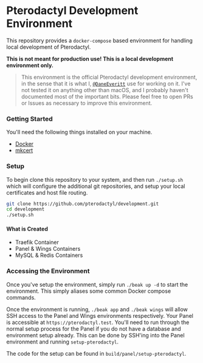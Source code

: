 # Pterodactyl Development Environment
This repository provides a `docker-compose` based environment for handling local development of Pterodactyl.

**This is not meant for production use! This is a local development environment only.**

> This environment is the official Pterodactyl development environment, in the sense that it is what
I, [`@DaneEveritt`](https://github.com/DaneEveritt) use for working on it. I've not tested it on anything
other than macOS, and I probably haven't documented most of the important bits. Please feel free to open
PRs or Issues as necessary to improve this environment.

### Getting Started
You'll need the following things installed on your machine.

* [Docker](https://docker.io)
* [mkcert](https://github.com/FiloSottile/mkcert)

### Setup
To begin clone this repository to your system, and then run `./setup.sh` which will configure the
additional git repositories, and setup your local certificates and host file routing.

```sh
git clone https://github.com/pterodactyl/development.git
cd development
./setup.sh
```

#### What is Created
* Traefik Container
* Panel & Wings Containers
* MySQL & Redis Containers

### Accessing the Environment
Once you've setup the environment, simply run `./beak up -d` to start the environment. This simply aliases
some common Docker compose commands.

Once the environment is running, `./beak app` and `./beak wings` will allow SSH access to the Panel and
Wings environments respectively. Your Panel is accessible at `https://pterodactyl.test`. You'll need to
run through the normal setup process for the Panel if you do not have a database and environment setup
already. This can be done by SSH'ing into the Panel environment and running `setup-pterodactyl`.

The code for the setup can be found in `build/panel/setup-pterodactyl`.
